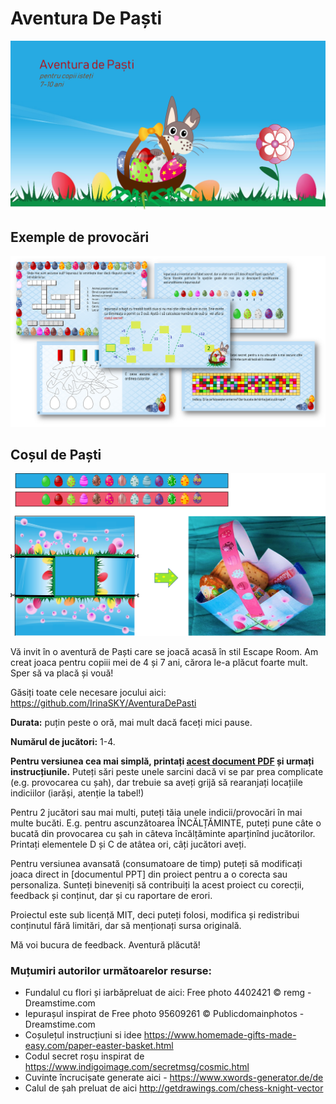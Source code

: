# Aventura De Paști

![titlu](docs/Title.png)

## Exemple de provocări
![exemple](docs/Challenges.png)

## Coșul de Paști
![cosul](docs/Basket.png)

Vă invit în o aventură de Paști care se joacă acasă în stil Escape Room. Am creat joaca pentru copiii mei de 4 și 7 ani, cărora le-a plăcut foarte mult. Sper să va placă și vouă! 

Găsiți toate cele necesare jocului aici: https://github.com/IrinaSKY/AventuraDePasti 

**Durata:** puțin peste o oră, mai mult dacă faceți mici pause.

**Numărul de jucători:** 1-4. 

**Pentru versiunea cea mai simplă, printați [acest document PDF](AventuraDePasti.pdf) și urmați instrucțiunile.** Puteți sări peste unele sarcini dacă vi se par prea complicate (e.g. provocarea cu șah), dar trebuie sa aveți grijă să rearanjați locațiile indiciilor (iarăși, atenție la tabel!)

Pentru 2 jucători sau mai multi, puteți tăia unele indicii/provocări în mai multe bucăti. E.g. pentru ascunzătoarea ÎNCĂLȚĂMINTE, puteți pune câte o bucată din provocarea cu șah in câteva încălțăminte aparținînd jucătorilor. Printați elementele D și C de atâtea ori, câți jucători aveți.

Pentru versiunea avansată (consumatoare de timp) puteți să modificați joaca direct in [documentul PPT] din proiect pentru a o corecta sau personaliza. Sunteți bineveniți să contribuiți la acest proiect cu corecții, feedback și conținut, dar și cu raportare de erori.

Proiectul este sub licență MIT, deci puteți folosi, modifica și redistribui conținutul fără limitări, dar să menționați sursa originală.

Mă voi bucura de feedback. Aventură plăcută!



### Muțumiri autorilor următoarelor resurse:

- Fundalul cu flori și iarbăpreluat de aici: Free photo 4402421 © remg - Dreamstime.com
- Iepurașul inspirat de Free photo 95609261 © Publicdomainphotos - Dreamstime.com
- Coșulețul instrucțiuni si idee https://www.homemade-gifts-made-easy.com/paper-easter-basket.html
- Codul secret roșu inspirat de https://www.indigoimage.com/secretmsg/cosmic.html
- Cuvinte încrucișate generate aici - https://www.xwords-generator.de/de
- Calul de șah preluat de aici http://getdrawings.com/chess-knight-vector
